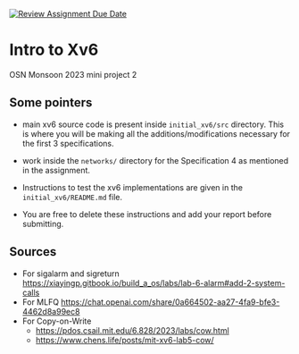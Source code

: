[![Review Assignment Due Date](https://classroom.github.com/assets/deadline-readme-button-24ddc0f5d75046c5622901739e7c5dd533143b0c8e959d652212380cedb1ea36.svg)](https://classroom.github.com/a/DLipn7os)

# Intro to Xv6

OSN Monsoon 2023 mini project 2

## Some pointers

- main xv6 source code is present inside `initial_xv6/src` directory. This is where you will be making all the additions/modifications necessary for the first 3 specifications.
- work inside the `networks/` directory for the Specification 4 as mentioned in the assignment.
- Instructions to test the xv6 implementations are given in the `initial_xv6/README.md` file.

- You are free to delete these instructions and add your report before submitting.

## Sources

- For sigalarm and sigreturn
  https://xiayingp.gitbook.io/build_a_os/labs/lab-6-alarm#add-2-system-calls
- For MLFQ
  https://chat.openai.com/share/0a664502-aa27-4fa9-bfe3-4462d8a99ec8
- For Copy-on-Write 
    - https://pdos.csail.mit.edu/6.828/2023/labs/cow.html
    - https://www.chens.life/posts/mit-xv6-lab5-cow/